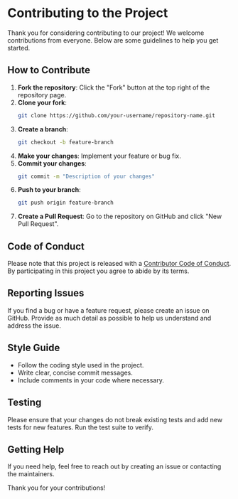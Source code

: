 # Contributing to the Project

Thank you for considering contributing to our project! We welcome contributions from everyone. Below are some guidelines to help you get started.

## How to Contribute

1. **Fork the repository**: Click the "Fork" button at the top right of the repository page.
2. **Clone your fork**: 
    ```sh
    git clone https://github.com/your-username/repository-name.git
    ```
3. **Create a branch**: 
    ```sh
    git checkout -b feature-branch
    ```
4. **Make your changes**: Implement your feature or bug fix.
5. **Commit your changes**: 
    ```sh
    git commit -m "Description of your changes"
    ```
6. **Push to your branch**: 
    ```sh
    git push origin feature-branch
    ```
7. **Create a Pull Request**: Go to the repository on GitHub and click "New Pull Request".

## Code of Conduct

Please note that this project is released with a [Contributor Code of Conduct](CODE_OF_CONDUCT.md). By participating in this project you agree to abide by its terms.

## Reporting Issues

If you find a bug or have a feature request, please create an issue on GitHub. Provide as much detail as possible to help us understand and address the issue.

## Style Guide

- Follow the coding style used in the project.
- Write clear, concise commit messages.
- Include comments in your code where necessary.

## Testing

Please ensure that your changes do not break existing tests and add new tests for new features. Run the test suite to verify.

## Getting Help

If you need help, feel free to reach out by creating an issue or contacting the maintainers.

Thank you for your contributions!

